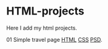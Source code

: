 # HTML-projects
Here I add my html projects.

01 Simple travel page [HTML](https://github.com/megamott/HTML-projects/blob/master/project-1.html) [CSS](https://github.com/megamott/HTML-projects/blob/master/css/project-1-style.css) [PSD](https://github.com/megamott/HTML-projects/blob/master/source/project-1.psd). 
